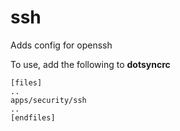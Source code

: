 ssh
===

Adds config for openssh

To use, add the following to **dotsyncrc**

    [files]
    ..
    apps/security/ssh
    ..
    [endfiles]

